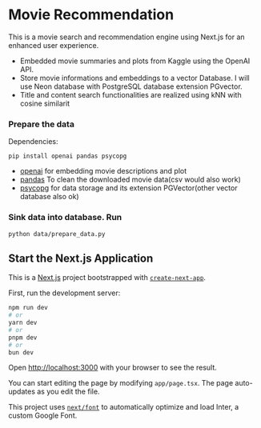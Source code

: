 # Movie Recommendation

This is a movie search and recommendation engine using Next.js for an enhanced user experience.
- Embedded movie summaries and plots from Kaggle using the OpenAI API.
- Store movie informations and embeddings to a vector Database.  I will use Neon database with PostgreSQL database extension PGvector.
- Title and content search functionalities are realized using kNN with cosine similarit

### Prepare the data
Dependencies:
```
pip install openai pandas psycopg
```

- [openai](https://openai.com) for embedding movie descriptions and plot
- [pandas](https://pandas.pydata.org/) To clean the downloaded movie data(csv would also work)
- [psycopg](https://www.psycopg.org/) for data storage and its extension PGVector(other vector database also ok)

### Sink data into database.  Run

```
python data/prepare_data.py
```


## Start the Next.js Application

This is a [Next.js](https://nextjs.org/) project bootstrapped with [`create-next-app`](https://github.com/vercel/next.js/tree/canary/packages/create-next-app).

First, run the development server:

```bash
npm run dev
# or
yarn dev
# or
pnpm dev
# or
bun dev
```

Open [http://localhost:3000](http://localhost:3000) with your browser to see the result.

You can start editing the page by modifying `app/page.tsx`. The page auto-updates as you edit the file.

This project uses [`next/font`](https://nextjs.org/docs/basic-features/font-optimization) to automatically optimize and load Inter, a custom Google Font.
